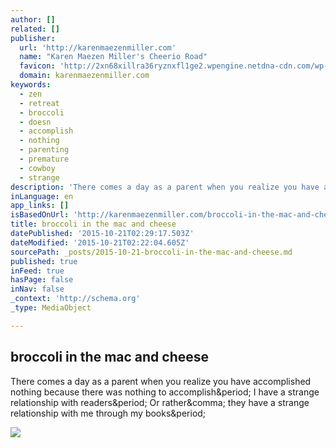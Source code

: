 ```yaml
---
author: []
related: []
publisher:
  url: 'http://karenmaezenmiller.com'
  name: "Karen Maezen Miller's Cheerio Road"
  favicon: 'http://2xn68xillra36ryznxfl1ge2.wpengine.netdna-cdn.com/wp-content/themes/karenMillerTheme/favicon.ico'
  domain: karenmaezenmiller.com
keywords:
  - zen
  - retreat
  - broccoli
  - doesn
  - accomplish
  - nothing
  - parenting
  - premature
  - cowboy
  - strange
description: 'There comes a day as a parent when you realize you have accomplished nothing because there was nothing to accomplish. I have a strange relationship with readers. Or rather, they have a strange relationship with me through my books.'
inLanguage: en
app_links: []
isBasedOnUrl: 'http://karenmaezenmiller.com/broccoli-in-the-mac-and-cheese/'
title: broccoli in the mac and cheese
datePublished: '2015-10-21T02:29:17.503Z'
dateModified: '2015-10-21T02:22:04.605Z'
sourcePath: _posts/2015-10-21-broccoli-in-the-mac-and-cheese.md
published: true
inFeed: true
hasPage: false
inNav: false
_context: 'http://schema.org'
_type: MediaObject

---
```

<article style=""><h1>broccoli in the mac and cheese</h1><p>There comes a day as a parent when you realize you have accomplished nothing because there was nothing to accomplish&amp;period; I have a strange relationship with readers&amp;period; Or rather&amp;comma; they have a strange relationship with me through my books&amp;period;</p><img src="http://www.karenmaezenmiller.com/wp-content/uploads/MacCheeseBrocCaul-300x224.jpg" /></article>